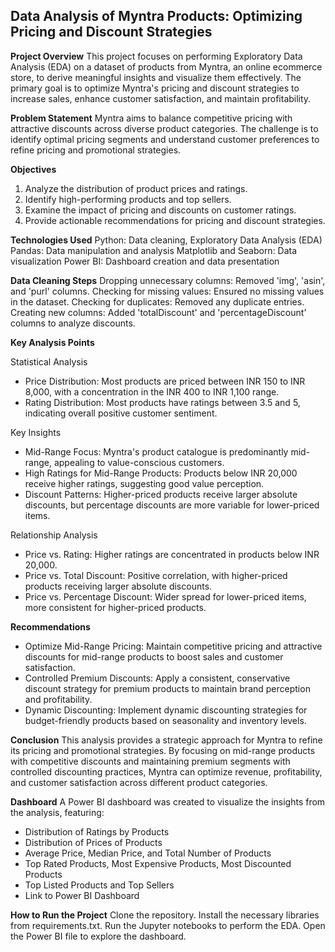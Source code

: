 ## Data Analysis of Myntra Products: Optimizing Pricing and Discount Strategies

**Project Overview**
This project focuses on performing Exploratory Data Analysis (EDA) on a dataset of products from Myntra, an online ecommerce store, to derive meaningful insights and visualize them effectively. The primary goal is to optimize Myntra's pricing and discount strategies to increase sales, enhance customer satisfaction, and maintain profitability.

**Problem Statement**
Myntra aims to balance competitive pricing with attractive discounts across diverse product categories. The challenge is to identify optimal pricing segments and understand customer preferences to refine pricing and promotional strategies.

**Objectives**
1. Analyze the distribution of product prices and ratings.
2. Identify high-performing products and top sellers.
3. Examine the impact of pricing and discounts on customer ratings.
4. Provide actionable recommendations for pricing and discount strategies.

**Technologies Used**
Python: Data cleaning, Exploratory Data Analysis (EDA)
Pandas: Data manipulation and analysis
Matplotlib and Seaborn: Data visualization
Power BI: Dashboard creation and data presentation

**Data Cleaning Steps**
Dropping unnecessary columns: Removed 'img', 'asin', and 'purl' columns.
Checking for missing values: Ensured no missing values in the dataset.
Checking for duplicates: Removed any duplicate entries.
Creating new columns: Added 'totalDiscount' and 'percentageDiscount' columns to analyze discounts.

**Key Analysis Points**

Statistical Analysis
- Price Distribution: Most products are priced between INR 150 to INR 8,000, with a concentration in the INR 400 to INR 1,100 range.
- Rating Distribution: Most products have ratings between 3.5 and 5, indicating overall positive customer sentiment.

Key Insights
- Mid-Range Focus: Myntra's product catalogue is predominantly mid-range, appealing to value-conscious customers.
- High Ratings for Mid-Range Products: Products below INR 20,000 receive higher ratings, suggesting good value perception.
- Discount Patterns: Higher-priced products receive larger absolute discounts, but percentage discounts are more variable for lower-priced items.

Relationship Analysis
- Price vs. Rating: Higher ratings are concentrated in products below INR 20,000.
- Price vs. Total Discount: Positive correlation, with higher-priced products receiving larger absolute discounts.
- Price vs. Percentage Discount: Wider spread for lower-priced items, more consistent for higher-priced products.

**Recommendations**
- Optimize Mid-Range Pricing: Maintain competitive pricing and attractive discounts for mid-range products to boost sales and customer satisfaction.
- Controlled Premium Discounts: Apply a consistent, conservative discount strategy for premium products to maintain brand perception and profitability.
- Dynamic Discounting: Implement dynamic discounting strategies for budget-friendly products based on seasonality and inventory levels.

**Conclusion**
This analysis provides a strategic approach for Myntra to refine its pricing and promotional strategies. By focusing on mid-range products with competitive discounts and maintaining premium segments with controlled discounting practices, Myntra can optimize revenue, profitability, and customer satisfaction across different product categories.

**Dashboard**
A Power BI dashboard was created to visualize the insights from the analysis, featuring:
- Distribution of Ratings by Products
- Distribution of Prices of Products
- Average Price, Median Price, and Total Number of Products
- Top Rated Products, Most Expensive Products, Most Discounted Products
- Top Listed Products and Top Sellers
- Link to Power BI Dashboard

**How to Run the Project**
Clone the repository.
Install the necessary libraries from requirements.txt.
Run the Jupyter notebooks to perform the EDA.
Open the Power BI file to explore the dashboard.
